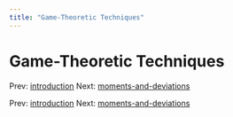 ```yaml
---
title: "Game-Theoretic Techniques"
---
```


# Game-Theoretic Techniques

Prev: [introduction](introduction.md)
Next: [moments-and-deviations](moments-and-deviations.md)

Prev: [introduction](introduction.md)
Next: [moments-and-deviations](moments-and-deviations.md)
